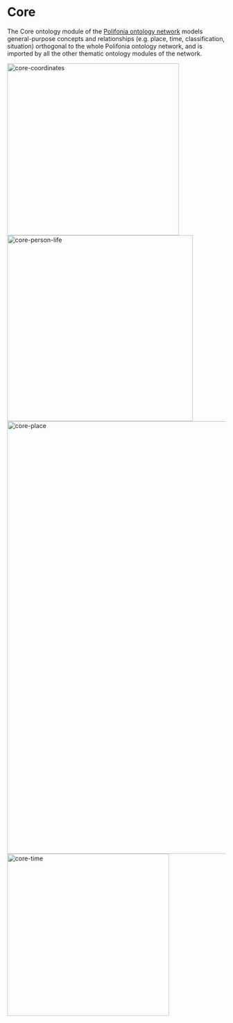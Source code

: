# Core

The Core ontology module of the [Polifonia ontology network](https://github.com/polifonia-project/ON) models general-purpose concepts and relationships (e.g. place, time, classification, situation) orthogonal to the whole Polifonia ontology network, and is imported by all the other thematic ontology modules of the network.


<img width="396" alt="core-coordinates" src="https://user-images.githubusercontent.com/44606644/140661885-49254955-2977-4953-b0f4-3cd7984ca456.png">
<img width="428" alt="core-person-life" src="https://user-images.githubusercontent.com/44606644/140661888-3732fcc0-c214-4145-976f-36051c94b6a7.png">
<img width="996" alt="core-place" src="https://user-images.githubusercontent.com/44606644/140661890-2fb3d066-0be8-4f1e-bfd1-617cf2126889.png">
<img width="373" alt="core-time" src="https://user-images.githubusercontent.com/44606644/140661892-82b81d73-1c06-41ff-88ab-dd6a05c60181.png">

